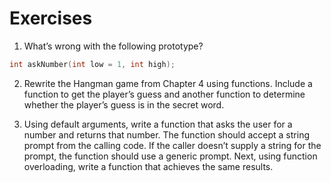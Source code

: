 # Exercises

1. What’s wrong with the following prototype?
```cpp
int askNumber(int low = 1, int high);
```

2. Rewrite the Hangman game from Chapter 4 using functions. Include a function to get the player’s guess and another function to determine whether the player’s guess is in the secret word.

3. Using default arguments, write a function that asks the user for a number and returns that number. The function should accept a string prompt from the calling code. If the caller doesn’t supply a string for the prompt, the function should use a generic prompt. Next, using function overloading, write a function that achieves the same results.